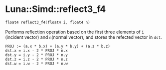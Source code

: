 # Luna::Simd::reflect3_f4

```c++
float4 reflect3_f4(float4 i, float4 n)
```

Performs reflection operation based on the first three elements of `i` (incident vector) and `n`(normal vector), and stores the refected vector in `dst`. 


```
PROJ := (a.x * b.x) + (a.y * b.y) + (a.z * b.z)
dst.x = i.x - 2 * PROJ * n.x
dst.y = i.y - 2 * PROJ * n.y
dst.z = i.z - 2 * PROJ * n.z
dst.w = i.w - 2 * PROJ * n.w
```


